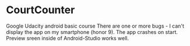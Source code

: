 # CourtCounter
Google Udacity android basic course
There are one or more bugs - I can't display the app on my smartphone (honor 9). 
The app crashes on start. Preview sreen inside of Android-Studio works well.
